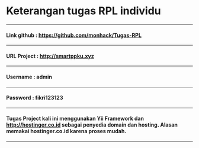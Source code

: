 # Keterangan tugas RPL individu
---
#### Link github : https://github.com/monhack/Tugas-RPL
---
#### URL Project : http://smartppku.xyz
---
#### Username : admin
---
#### Password : fikri123123
---
#### Tugas Project kali ini menggunakan Yii Framework dan http://hostinger.co.id sebagai penyedia domain dan hosting. Alasan memakai hostinger.co.id karena proses mudah.
---

